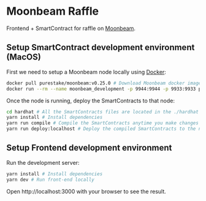 # Moonbeam Raffle

Frontend + SmartContract for raffle on [Moonbeam](https://moonbeam.network/).

## Setup SmartContract development environment (MacOS)

First we need to setup a Moonbeam node locally using [Docker](https://docs.docker.com/desktop/install/mac-install/):

```bash
docker pull purestake/moonbeam:v0.25.0 # Download Moonbeam docker image (only run this command the first time)
docker run --rm --name moonbeam_development -p 9944:9944 -p 9933:9933 purestake/moonbeam:v0.25.0 --dev --ws-external --rpc-external # Run the node
```

Once the node is running, deploy the SmartContracts to that node:

```bash
cd hardhat # All the SmartContracts files are located in the ./hardhat directory
yarn install # Install dependencies
yarn run compile # Compile the SmartContracts anytime you make changes
yarn run deploy:localhost # Deploy the compiled SmartContracts to the node running locally
```

## Setup Frontend development environment

Run the development server:

```bash
yarn install # Install dependencies
yarn dev # Run front-end locally
```

Open http://localhost:3000 with your browser to see the result.

